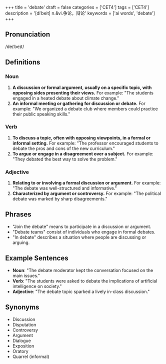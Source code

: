 +++
title = 'debate'
draft = false
categories = ['CET4']
tags = ['CET4']
description = '[diˈbeit] n.&vi.争论，辩论'
keywords = ['ai words', 'debate']
+++

## Pronunciation
/deɪˈbeɪt/

## Definitions
### Noun
1. **A discussion or formal argument, usually on a specific topic, with opposing sides presenting their views.** For example: "The students engaged in a heated debate about climate change."
2. **An informal meeting or gathering for discussion or debate.** For example: "We organized a debate club where members could practice their public speaking skills."

### Verb
1. **To discuss a topic, often with opposing viewpoints, in a formal or informal setting.** For example: "The professor encouraged students to debate the pros and cons of the new curriculum."
2. **To argue or engage in a disagreement over a subject.** For example: "They debated the best way to solve the problem."

### Adjective
1. **Relating to or involving a formal discussion or argument.** For example: "The debate was well-structured and informative."
2. **Characterized by argument or controversy.** For example: "The political debate was marked by sharp disagreements."

## Phrases
- "Join the debate" means to participate in a discussion or argument.
- "Debate teams" consist of individuals who engage in formal debates.
- "In debate" describes a situation where people are discussing or arguing.

## Example Sentences
- **Noun**: "The debate moderator kept the conversation focused on the main issues."
- **Verb**: "The students were asked to debate the implications of artificial intelligence on society."
- **Adjective**: "The debate topic sparked a lively in-class discussion."

## Synonyms
- Discussion
- Disputation
- Controversy
- Argument
- Dialogue
- Exposition
- Oratory
- Quarrel (informal)
